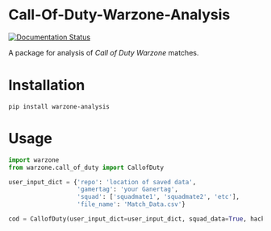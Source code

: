# Call-Of-Duty-Warzone-Analysis
[![Documentation Status](https://readthedocs.org/projects/call-of-duty-warzone-analysis/badge/?version=latest)](https://call-of-duty-warzone-analysis.readthedocs.io/en/latest/?badge=latest)

A package for analysis of _Call of Duty Warzone_ matches.

# Installation
    pip install warzone-analysis

# Usage

```python
import warzone
from warzone.call_of_duty import CallofDuty

user_input_dict = {'repo': 'location of saved data',
                   'gamertag': 'your Ganertag',
                   'squad': ['squadmate1', 'squadmate2', 'etc'],
                   'file_name': 'Match_Data.csv'}

cod = CallofDuty(user_input_dict=user_input_dict, squad_data=True, hacker_data=False, streamer_mode=False)
```